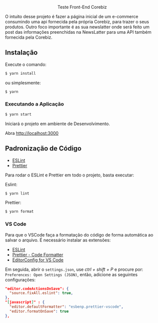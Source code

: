 <p align="center">Teste Front-End Corebiz</p>

O intuito desse projeto é fazer a página inicial de um e-commerce consumindo uma api fornecida
pela própria Corebiz, para trazer o seus produtos. Outro foco importante é as sua newslatter
onde será feito um post das informações preenchidas na NewsLatter para uma API também fornecida
pela Corebiz.

## Instalação

Execute o comando:
```bash
$ yarn install
```
ou simplesmente:
```bash
$ yarn
```

### Executando a Aplicação

```bash
$ yarn start
```

Iniciará o projeto em ambiente de Desenvolvimento.

Abra [http://localhost:3000](http://localhost:3000)

## Padronização de Código

- [ESLint](https://eslint.org/docs/user-guide/getting-started)
- [Prettier](https://prettier.io/docs/en/install.html)

Para rodar o ESLint e Prettier em todo o projeto, basta executar:

Eslint:
```bash
$ yarn lint
```

Prettier:
```bash
$ yarn format
```

### VS Code

Para que o VSCode faça a formatação do código de forma automática ao salvar o arquivo. É necessário instalar as extensões:

- [ESLint](https://marketplace.visualstudio.com/items?itemName=dbaeumer.vscode-eslint)
- [Prettier - Code Formatter](https://marketplace.visualstudio.com/items?itemName=esbenp.prettier-vscode)
- [EditorConfig for VS Code](https://marketplace.visualstudio.com/items?itemName=EditorConfig.EditorConfig)

Em seguida, abrir o `settings.json`, use *ctrl + shift + P* e procure por: `Preferences: Open Settings (JSON)`, então, adicione as seguintes configurações:

```json
"editor.codeActionsOnSave": {
  "source.fixAll.eslint": true,
},
"[javascript]" : {
  "editor.defaultFormatter": "esbenp.prettier-vscode",
  "editor.formatOnSave": true
},
```
